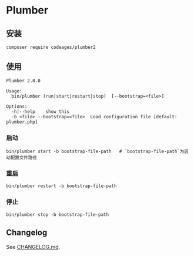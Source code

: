 # Plumber


## 安装

```
composer require codeages/plumber2
```

## 使用

```
Plumber 2.0.0

Usage:
  bin/plumber (run|start|restart|stop)  [--bootstrap=<file>]

Options:
  -h|--help    show this
  -b <file> --bootstrap=<file>  Load configuration file [default: plumber.php]
```

### 启动
```
bin/plumber start -b bootstrap-file-path   # `bootstrap-file-path`为启动配置文件路径
```

### 重启
```
bin/plumber restart -b bootstrap-file-path
```

### 停止
```
bin/plumber stop -b bootstrap-file-path
```

## Changelog

See [CHANGELOG.md](CHANGELOG.md).